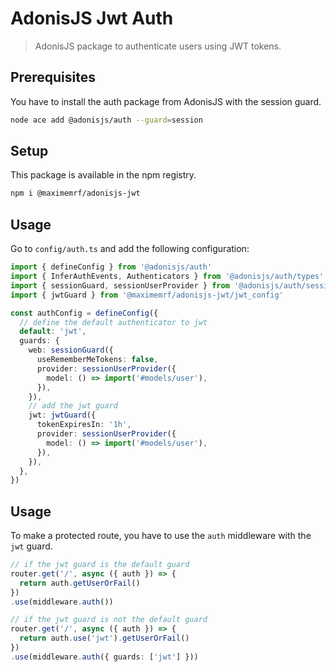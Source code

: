 # AdonisJS Jwt Auth
> AdonisJS package to authenticate users using JWT tokens.

## Prerequisites

You have to install the auth package from AdonisJS with the session guard.

```bash
node ace add @adonisjs/auth --guard=session
```

## Setup

This package is available in the npm registry.

```bash
npm i @maximemrf/adonisjs-jwt
```

## Usage

Go to `config/auth.ts` and add the following configuration:

```typescript
import { defineConfig } from '@adonisjs/auth'
import { InferAuthEvents, Authenticators } from '@adonisjs/auth/types'
import { sessionGuard, sessionUserProvider } from '@adonisjs/auth/session'
import { jwtGuard } from '@maximemrf/adonisjs-jwt/jwt_config'

const authConfig = defineConfig({
  // define the default authenticator to jwt
  default: 'jwt',
  guards: {
    web: sessionGuard({
      useRememberMeTokens: false,
      provider: sessionUserProvider({
        model: () => import('#models/user'),
      }),
    }),
    // add the jwt guard
    jwt: jwtGuard({
      tokenExpiresIn: '1h',
      provider: sessionUserProvider({
        model: () => import('#models/user'),
      }),
    }),
  },
})
```

## Usage

To make a protected route, you have to use the `auth` middleware with the `jwt` guard.

```typescript
// if the jwt guard is the default guard
router.get('/', async ({ auth }) => {
  return auth.getUserOrFail()
})
.use(middleware.auth())

// if the jwt guard is not the default guard
router.get('/', async ({ auth }) => {
  return auth.use('jwt').getUserOrFail()
})
.use(middleware.auth({ guards: ['jwt'] }))
```
